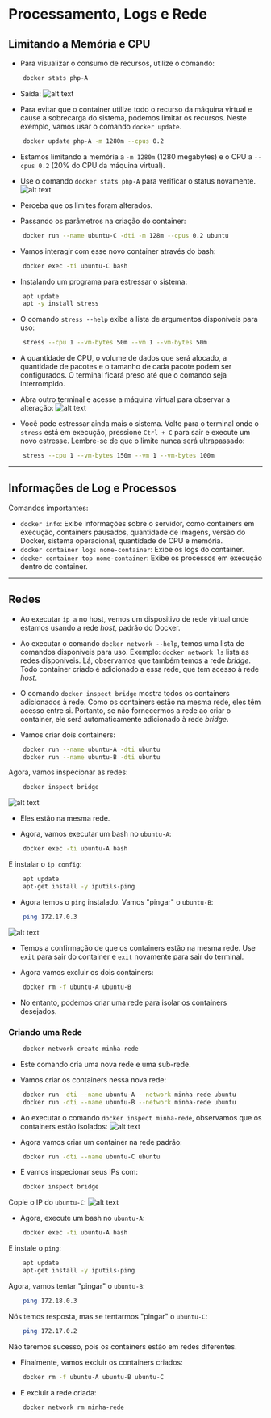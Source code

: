# Processamento, Logs e Rede

## Limitando a Memória e CPU

- Para visualizar o consumo de recursos, utilize o comando:
```bash
    docker stats php-A
```

- Saída:
![alt text](image.png)

- Para evitar que o container utilize todo o recurso da máquina virtual e cause a sobrecarga do sistema, podemos limitar os recursos. Neste exemplo, vamos usar o comando `docker update`.

```bash
    docker update php-A -m 1280m --cpus 0.2
```

- Estamos limitando a memória a `-m 1280m` (1280 megabytes) e o CPU a `--cpus 0.2` (20% do CPU da máquina virtual).

- Use o comando `docker stats php-A` para verificar o status novamente.
![alt text](image-1.png) 

- Perceba que os limites foram alterados.

- Passando os parâmetros na criação do container:
```bash
    docker run --name ubuntu-C -dti -m 128m --cpus 0.2 ubuntu
```

- Vamos interagir com esse novo container através do bash:
```bash
    docker exec -ti ubuntu-C bash
```

- Instalando um programa para estressar o sistema:
```bash
    apt update
    apt -y install stress
```

- O comando `stress --help` exibe a lista de argumentos disponíveis para uso:
```bash
    stress --cpu 1 --vm-bytes 50m --vm 1 --vm-bytes 50m
```

- A quantidade de CPU, o volume de dados que será alocado, a quantidade de pacotes e o tamanho de cada pacote podem ser configurados. O terminal ficará preso até que o comando seja interrompido.

- Abra outro terminal e acesse a máquina virtual para observar a alteração:
![alt text](image-2.png)

- Você pode estressar ainda mais o sistema. Volte para o terminal onde o `stress` está em execução, pressione `Ctrl + C` para sair e execute um novo estresse. Lembre-se de que o limite nunca será ultrapassado:
```bash
    stress --cpu 1 --vm-bytes 150m --vm 1 --vm-bytes 100m
```

---

## Informações de Log e Processos

Comandos importantes:

- `docker info`: Exibe informações sobre o servidor, como containers em execução, containers pausados, quantidade de imagens, versão do Docker, sistema operacional, quantidade de CPU e memória.
- `docker container logs nome-container`: Exibe os logs do container.
- `docker container top nome-container`: Exibe os processos em execução dentro do container.

---

## Redes

- Ao executar `ip a` no host, vemos um dispositivo de rede virtual onde estamos usando a rede *host*, padrão do Docker.
- Ao executar o comando `docker network --help`, temos uma lista de comandos disponíveis para uso. Exemplo: `docker network ls` lista as redes disponíveis. Lá, observamos que também temos a rede *bridge*. Todo container criado é adicionado a essa rede, que tem acesso à rede *host*.
- O comando `docker inspect bridge` mostra todos os containers adicionados à rede. Como os containers estão na mesma rede, eles têm acesso entre si. Portanto, se não fornecermos a rede ao criar o container, ele será automaticamente adicionado à rede *bridge*.

- Vamos criar dois containers:
```bash
    docker run --name ubuntu-A -dti ubuntu
    docker run --name ubuntu-B -dti ubuntu
```
Agora, vamos inspecionar as redes:
```bash
    docker inspect bridge
```
![alt text](image-3.png)

- Eles estão na mesma rede.

- Agora, vamos executar um bash no `ubuntu-A`:
```bash
    docker exec -ti ubuntu-A bash
```
E instalar o `ip config`:
```bash
    apt update
    apt-get install -y iputils-ping
```

- Agora temos o `ping` instalado. Vamos "pingar" o `ubuntu-B`:
```bash
    ping 172.17.0.3
```
![alt text](image-4.png)

- Temos a confirmação de que os containers estão na mesma rede. Use `exit` para sair do container e `exit` novamente para sair do terminal.

- Agora vamos excluir os dois containers:
```bash
    docker rm -f ubuntu-A ubuntu-B
```

- No entanto, podemos criar uma rede para isolar os containers desejados.

### Criando uma Rede

```bash
    docker network create minha-rede
```
- Este comando cria uma nova rede e uma sub-rede.

- Vamos criar os containers nessa nova rede:
```bash
    docker run -dti --name ubuntu-A --network minha-rede ubuntu
    docker run -dti --name ubuntu-B --network minha-rede ubuntu
```

- Ao executar o comando `docker inspect minha-rede`, observamos que os containers estão isolados:
![alt text](image-5.png)

- Agora vamos criar um container na rede padrão:
```bash
    docker run -dti --name ubuntu-C ubuntu
```

- E vamos inspecionar seus IPs com:
```bash
    docker inspect bridge
```
Copie o IP do `ubuntu-C`:
![alt text](image-6.png)

- Agora, execute um bash no `ubuntu-A`:
```bash
    docker exec -ti ubuntu-A bash
```
E instale o `ping`:
```bash
    apt update
    apt-get install -y iputils-ping
```

Agora, vamos tentar "pingar" o `ubuntu-B`:
```bash
    ping 172.18.0.3
```
Nós temos resposta, mas se tentarmos "pingar" o `ubuntu-C`:
```bash
    ping 172.17.0.2
```
Não teremos sucesso, pois os containers estão em redes diferentes.

- Finalmente, vamos excluir os containers criados:
```bash
    docker rm -f ubuntu-A ubuntu-B ubuntu-C
```

- E excluir a rede criada:
```bash
    docker network rm minha-rede
```
